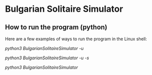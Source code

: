 # Bulgarian Solitaire Simulator
## How to run the program (python)
Here are a few examples of ways to run the program in the Linux shell:

*python3 BulgarianSolitaireSimulator -u*

*python3 BulgarianSolitaireSimulator -u -s*

*python3 BulgarianSolitaireSimulator*
